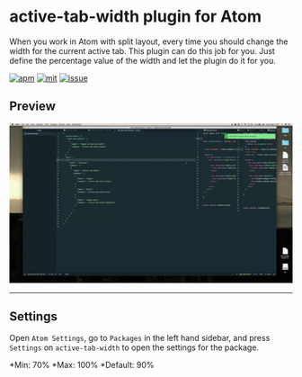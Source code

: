 # active-tab-width plugin for Atom

When you work in Atom with split layout, every time you should change the width for the current active tab. This plugin can do this job for you. Just define the percentage value of the width and let the plugin do it for you.



<!-- ![A screenshot of your package](https://f.cloud.github.com/assets/69169/2290250/c35d867a-a017-11e3-86be-cd7c5bf3ff9b.gif)
 -->

<!-- # Auto width for active tab in Atom -->

[![apm](https://img.shields.io/badge/atom-%3E1.17.0-brightgreen.svg?style=flat-square)]()
[![mit](https://img.shields.io/badge/license-MIT-blue.svg)]()
[![issue](https://img.shields.io/github/issues/nudelx/active-tab-width.svg)]()

## Preview

![active-tab-width in action](https://github.com/nudelx/active-tab-width/raw/master/img/active-width-plugin.gif)


***
## Settings

Open `Atom Settings`, go to `Packages` in the left hand sidebar, and press `Settings` on `active-tab-width` to open the settings for the package.

*Min: 70%
*Max: 100%
*Default: 90%
